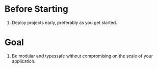 # Before Starting
1. Deploy projects early, preferably as you get started. 

# Goal
1. Be modular and typessafe without compromising on the scale of your application. 